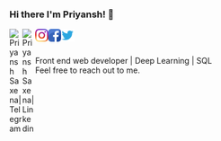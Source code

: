 ### Hi there I'm Priyansh! 👋
<a href="https://t.me/Priyansh_shredder" target="_blank">
  <img align="left" alt="Priyansh Saxena| Telegram" width="23px" src="https://cdn-icons-png.flaticon.com/512/2111/2111644.png" />
</a>
<a href="https://www.linkedin.com/in/priyansh-saxena-254192190/" target="_blank">
  <img align="left" padding-right="5px" alt="Priyansh Saxena| Linkedin" width="23px" src="https://cdn-icons-png.flaticon.com/512/174/174857.png"/>
</a>
<a href="https://www.instagram.com/__furious__priyansh__/" target="_blank">
  <img align="left" alt="Priyansh Saxena| instagram" width="23px"  src="assets\instagram.svg">
</a>
<a href="https://www.facebook.com/profile.php?id=100010585428131" target="_blank">
  <img align="left" alt="Priyansh Saxena| Facebook" width="23px"  src="assets\facebook.png">
</a>
<a href="https://twitter.com/Priyansh1227114" target="_blank">
  <img align="left" alt="Priyansh Saxena| Twitter" width="23px"  src="assets\twitter.svg">
</a


<br>

  <br>
  <br>

Front end web developer | Deep Learning | SQL   
Feel free to reach out to me. <br>



